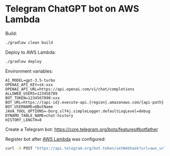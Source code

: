 # Telegram ChatGPT bot on AWS Lambda

Build:

```bash
./gradlew clean build
```

Deploy to AWS Lambda:
```bash
./gradlew deploy
```
Environment variables:
```
AI_MODEL=gpt-3.5-turbo
OPENAI_API_KEY=sk-xxx
OPENAI_API_URL=https://api.openai.com/v1/chat/completions
ALLOWED_USERS=123456789
BOT_TOKEN=1234567890:xxx
BOT_URL=https://{api-id}.execute-api.{region}.amazonaws.com/{api-path}
BOT_USERNAME=@BotName
JAVA_TOOL_OPTIONS=-Dorg.slf4j.simpleLogger.defaultLogLevel=debug
DYNAMO_TABLE_NAME=chat-history
HISTORY_LENGTH=8
```
Create a Telegram bot:
https://core.telegram.org/bots/features#botfather

Register bot after [AWS Lambda](AWS-SETUP.md) was configured:
```bash
curl -X POST "https://api.telegram.org/bot-token/setWebhook?url=aws_url"
```

